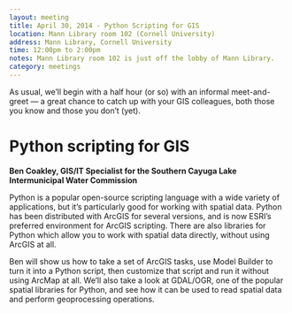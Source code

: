 ```yaml
---
layout: meeting
title: April 30, 2014 - Python Scripting for GIS
location: Mann Library room 102 (Cornell University)
address: Mann Library, Cornell University
time: 12:00pm to 2:00pm
notes: Mann Library room 102 is just off the lobby of Mann Library.
category: meetings
---
```


As usual, we’ll begin with a half hour (or so) with an informal meet-and-greet — a great chance to catch up with your GIS colleagues, both those you know and those you don’t (yet).

# Python scripting for GIS

**Ben Coakley, GIS/IT Specialist for the Southern Cayuga Lake Intermunicipal Water Commission**

Python is a popular open-source scripting language with a wide variety of applications, but it’s particularly good for working with spatial data. Python has been distributed with ArcGIS for several versions, and is now ESRI’s preferred environment for ArcGIS scripting. There are also libraries for Python which allow you to work with spatial data directly, without using ArcGIS at all.

Ben will show us how to take a set of ArcGIS tasks, use Model Builder to turn it into a Python script, then customize that script and run it without using ArcMap at all. We’ll also take a look at GDAL/OGR, one of the popular spatial libraries for Python, and see how it can be used to read spatial data and perform geoprocessing operations.


